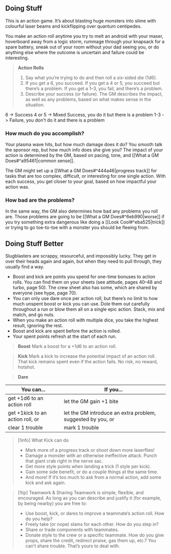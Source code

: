 ## Doing Stuff

This is an action game. It’s about blasting huge monsters into slime with colourful laser beams and kickflipping over quantum centipedes.

You make an action roll anytime you try to melt an android with your maser, hoverboard away from a logic storm, rummage through your knapsack for a spare battery, sneak out of your room without your dad seeing you, or do anything else where the outcome is uncertain and failure could be interesting.

> **Action Rolls**
> 1. Say what you’re trying to do and then roll a six-sided die (1d6).
> 2. If you get a 6, you succeed. If you get a 4 or 5, you succeed but there’s a problem. If you get a 1–3, you fail, and there’s a problem.
> 3. Describe your success (or failure). The GM describes the impact, as well as any problems, based on what makes sense in the situation.

6 -> Success
4 or 5 -> Mixed Success, you do it but there is a problem
1-3 -> Failure, you don't do it and there is a problem

### How much do you accomplish?

Your plasma wave hits, but how much damage does it do? You smooth talk the sponsor rep, but how much info does she give you? The impact of your action is determined by the GM, based on pacing, tone, and [[What a GM Does#^a95461|common sense]].

The GM might set up a [[What a GM Does#^444a46|progress track]] for tasks that are too complex, difficult, or interesting for one single action. With each success, you get closer to your goal, based on how impactful your action was.

### How bad are the problems?

In the same way, the GM also determines how bad any problems you roll are. Those problems are going to be [[What a GM Does#^6eb990|worse]] if you try something extra dangerous like doing a [[Look Cool#^eba525|trick]] or trying to go toe-to-toe with a monster you should be fleeing from.

## Doing Stuff Better

Slugblasters are scrappy, resourceful, and impossibly lucky. They get in over their heads again and again, but when they need to pull through, they usually find a way.
- Boost and kick are points you spend for one-time bonuses to action rolls. You can find them on your sheets (see attitude, pages 40–48 and turbo, page 50). The crew sheet also has some, which are shared by everyone (see hype, page 70).
- You can only use dare once per action roll, but there’s no limit to how much unspent boost or kick you can use. Dole them out carefully throughout a run or blow them all on a single epic action. Stack, mix and match, and go nuts.
- When you make an action roll with multiple dice, you take the highest result, ignoring the rest.
- Boost and kick are spent before the action is rolled.
- Your spent points refresh at the start of each run.

> **Boost**
> Mark a boost for a +1d6 to an action roll.

> **Kick**
> Mark a kick to increase the potential impact of an action roll. That kick remains spent even if the action fails. No risk, no reward, hotshot.

> **Dare**

| You can...                       | If you...                                                   |
| -------------------------------- | ----------------------------------------------------------- |
| get +1d6 to an action roll       | let the GM gain +1 bite                                     |
| get +1kick to an action roll, or | let the GM introduce an extra problem, suggested by you, or |
| clear 1 trouble                  | mark 1 trouble                                              |

> [!info] What Kick can do
> - Mark more of a progress track or shoot down more laserflies!
> - Damage a monster with an otherwise ineffective attack. Punch that giant crab right in the nerve sac.
> - Get more style points when landing a trick (1 style per kick).
> - Gain some side benefit, or do a couple things at the same time.
> - And more! If it’s too much to ask from a normal action, add some kick and ask again.


> [!tip] Teamwork & Sharing
Teamwork is simple, flexible, and encouraged. As long as you can describe and justify it (for example, by being nearby) you are free to:
> - Use boost, kick, or dares to improve a teammate’s action roll. How do you help?
> - Freely take (or nope) slams for each other. How do you step in?
> - Share or trade components with teammates.
> - Donate style to the crew or a specific teammate. How do you give props, share the credit, redirect praise, gas them up, etc.? You can’t share trouble. That’s yours to deal with.
